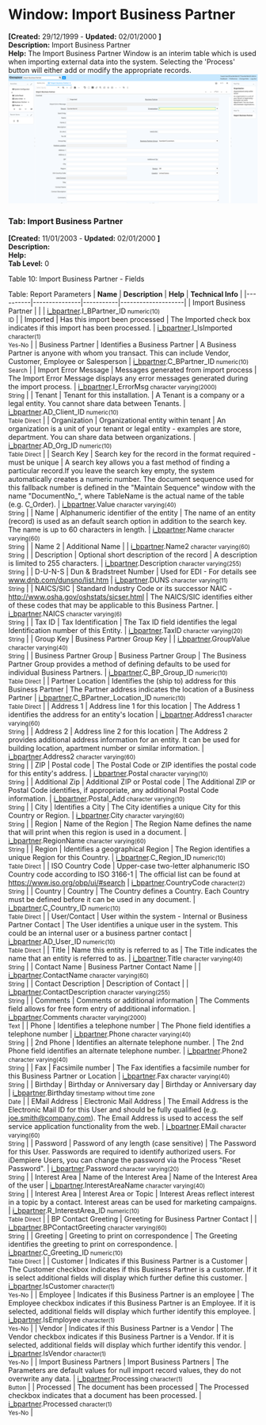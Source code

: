 # Window: Import Business Partner

**[Created:** 29/12/1999 - **Updated:** 02/01/2000 **]**  
**Description:** Import Business Partner  
**Help:** The Import Business Partner Window is an interim table which is used when importing external data into the system.  Selecting the &#x27;Process&#x27; button will either add or modify the appropriate records.  
![](/img/docs/manual/ImportBusinessPartner-Window_iDempiere_v12.0.0.png)

### Tab: Import Business Partner

**[Created:** 11/01/2003 - **Updated:** 02/01/2000 **]**   
**Description:**   
**Help:**   
**Tab Level:** 0

Table 10: Import Business Partner - Fields 

Table: Report Parameters
| **Name** | **Description** | **Help** | **Technical Info** |
|----------|---------------|-----------|--------------------|
| Import Business Partner |  |  | [i_bpartner](https://idempiere-schemaspy.muriloht.com/adempiere/tables/i_bpartner.html).I_BPartner_ID<small> numeric(10) <br/> ID</small> | 
| Imported | Has this import been processed | The Imported check box indicates if this import has been processed. | [i_bpartner](https://idempiere-schemaspy.muriloht.com/adempiere/tables/i_bpartner.html).I_IsImported<small> character(1) <br/> Yes-No</small> | 
| Business Partner | Identifies a Business Partner | A Business Partner is anyone with whom you transact.  This can include Vendor, Customer, Employee or Salesperson | [i_bpartner](https://idempiere-schemaspy.muriloht.com/adempiere/tables/i_bpartner.html).C_BPartner_ID<small> numeric(10) <br/> Search</small> | 
| Import Error Message | Messages generated from import process | The Import Error Message displays any error messages generated during the import process. | [i_bpartner](https://idempiere-schemaspy.muriloht.com/adempiere/tables/i_bpartner.html).I_ErrorMsg<small> character varying(2000) <br/> String</small> | 
| Tenant | Tenant for this installation. | A Tenant is a company or a legal entity. You cannot share data between Tenants. | [i_bpartner](https://idempiere-schemaspy.muriloht.com/adempiere/tables/i_bpartner.html).AD_Client_ID<small> numeric(10) <br/> Table Direct</small> | 
| Organization | Organizational entity within tenant | An organization is a unit of your tenant or legal entity - examples are store, department. You can share data between organizations. | [i_bpartner](https://idempiere-schemaspy.muriloht.com/adempiere/tables/i_bpartner.html).AD_Org_ID<small> numeric(10) <br/> Table Direct</small> | 
| Search Key | Search key for the record in the format required - must be unique | A search key allows you a fast method of finding a particular record.If you leave the search key empty, the system automatically creates a numeric number.  The document sequence used for this fallback number is defined in the &quot;Maintain Sequence&quot; window with the name &quot;DocumentNo_&quot;, where TableName is the actual name of the table (e.g. C_Order). | [i_bpartner](https://idempiere-schemaspy.muriloht.com/adempiere/tables/i_bpartner.html).Value<small> character varying(40) <br/> String</small> | 
| Name | Alphanumeric identifier of the entity | The name of an entity (record) is used as an default search option in addition to the search key. The name is up to 60 characters in length. | [i_bpartner](https://idempiere-schemaspy.muriloht.com/adempiere/tables/i_bpartner.html).Name<small> character varying(60) <br/> String</small> | 
| Name 2 | Additional Name |  | [i_bpartner](https://idempiere-schemaspy.muriloht.com/adempiere/tables/i_bpartner.html).Name2<small> character varying(60) <br/> String</small> | 
| Description | Optional short description of the record | A description is limited to 255 characters. | [i_bpartner](https://idempiere-schemaspy.muriloht.com/adempiere/tables/i_bpartner.html).Description<small> character varying(255) <br/> String</small> | 
| D-U-N-S | Dun &amp; Bradstreet Number | Used for EDI - For details see   www.dnb.com/dunsno/list.htm | [i_bpartner](https://idempiere-schemaspy.muriloht.com/adempiere/tables/i_bpartner.html).DUNS<small> character varying(11) <br/> String</small> | 
| NAICS/SIC | Standard Industry Code or its successor NAIC - http://www.osha.gov/oshstats/sicser.html | The NAICS/SIC identifies either of these codes that may be applicable to this Business Partner. | [i_bpartner](https://idempiere-schemaspy.muriloht.com/adempiere/tables/i_bpartner.html).NAICS<small> character varying(6) <br/> String</small> | 
| Tax ID | Tax Identification | The Tax ID field identifies the legal Identification number of this Entity. | [i_bpartner](https://idempiere-schemaspy.muriloht.com/adempiere/tables/i_bpartner.html).TaxID<small> character varying(20) <br/> String</small> | 
| Group Key | Business Partner Group Key |  | [i_bpartner](https://idempiere-schemaspy.muriloht.com/adempiere/tables/i_bpartner.html).GroupValue<small> character varying(40) <br/> String</small> | 
| Business Partner Group | Business Partner Group | The Business Partner Group provides a method of defining defaults to be used for individual Business Partners. | [i_bpartner](https://idempiere-schemaspy.muriloht.com/adempiere/tables/i_bpartner.html).C_BP_Group_ID<small> numeric(10) <br/> Table Direct</small> | 
| Partner Location | Identifies the (ship to) address for this Business Partner | The Partner address indicates the location of a Business Partner | [i_bpartner](https://idempiere-schemaspy.muriloht.com/adempiere/tables/i_bpartner.html).C_BPartner_Location_ID<small> numeric(10) <br/> Table Direct</small> | 
| Address 1 | Address line 1 for this location | The Address 1 identifies the address for an entity&#x27;s location | [i_bpartner](https://idempiere-schemaspy.muriloht.com/adempiere/tables/i_bpartner.html).Address1<small> character varying(60) <br/> String</small> | 
| Address 2 | Address line 2 for this location | The Address 2 provides additional address information for an entity.  It can be used for building location, apartment number or similar information. | [i_bpartner](https://idempiere-schemaspy.muriloht.com/adempiere/tables/i_bpartner.html).Address2<small> character varying(60) <br/> String</small> | 
| ZIP | Postal code | The Postal Code or ZIP identifies the postal code for this entity&#x27;s address. | [i_bpartner](https://idempiere-schemaspy.muriloht.com/adempiere/tables/i_bpartner.html).Postal<small> character varying(10) <br/> String</small> | 
| Additional Zip | Additional ZIP or Postal code | The Additional ZIP or Postal Code identifies, if appropriate, any additional Postal Code information. | [i_bpartner](https://idempiere-schemaspy.muriloht.com/adempiere/tables/i_bpartner.html).Postal_Add<small> character varying(10) <br/> String</small> | 
| City | Identifies a City | The City identifies a unique City for this Country or Region. | [i_bpartner](https://idempiere-schemaspy.muriloht.com/adempiere/tables/i_bpartner.html).City<small> character varying(60) <br/> String</small> | 
| Region | Name of the Region | The Region Name defines the name that will print when this region is used in a document. | [i_bpartner](https://idempiere-schemaspy.muriloht.com/adempiere/tables/i_bpartner.html).RegionName<small> character varying(60) <br/> String</small> | 
| Region | Identifies a geographical Region | The Region identifies a unique Region for this Country. | [i_bpartner](https://idempiere-schemaspy.muriloht.com/adempiere/tables/i_bpartner.html).C_Region_ID<small> numeric(10) <br/> Table Direct</small> | 
| ISO Country Code | Upper-case two-letter alphanumeric ISO Country code according to ISO 3166-1 | The official list can be found at https://www.iso.org/obp/ui/#search | [i_bpartner](https://idempiere-schemaspy.muriloht.com/adempiere/tables/i_bpartner.html).CountryCode<small> character(2) <br/> String</small> | 
| Country | Country | The Country defines a Country.  Each Country must be defined before it can be used in any document. | [i_bpartner](https://idempiere-schemaspy.muriloht.com/adempiere/tables/i_bpartner.html).C_Country_ID<small> numeric(10) <br/> Table Direct</small> | 
| User/Contact | User within the system - Internal or Business Partner Contact | The User identifies a unique user in the system. This could be an internal user or a business partner contact | [i_bpartner](https://idempiere-schemaspy.muriloht.com/adempiere/tables/i_bpartner.html).AD_User_ID<small> numeric(10) <br/> Table Direct</small> | 
| Title | Name this entity is referred to as | The Title indicates the name that an entity is referred to as. | [i_bpartner](https://idempiere-schemaspy.muriloht.com/adempiere/tables/i_bpartner.html).Title<small> character varying(40) <br/> String</small> | 
| Contact Name | Business Partner Contact Name |  | [i_bpartner](https://idempiere-schemaspy.muriloht.com/adempiere/tables/i_bpartner.html).ContactName<small> character varying(60) <br/> String</small> | 
| Contact Description | Description of Contact |  | [i_bpartner](https://idempiere-schemaspy.muriloht.com/adempiere/tables/i_bpartner.html).ContactDescription<small> character varying(255) <br/> String</small> | 
| Comments | Comments or additional information | The Comments field allows for free form entry of additional information. | [i_bpartner](https://idempiere-schemaspy.muriloht.com/adempiere/tables/i_bpartner.html).Comments<small> character varying(2000) <br/> Text</small> | 
| Phone | Identifies a telephone number | The Phone field identifies a telephone number | [i_bpartner](https://idempiere-schemaspy.muriloht.com/adempiere/tables/i_bpartner.html).Phone<small> character varying(40) <br/> String</small> | 
| 2nd Phone | Identifies an alternate telephone number. | The 2nd Phone field identifies an alternate telephone number. | [i_bpartner](https://idempiere-schemaspy.muriloht.com/adempiere/tables/i_bpartner.html).Phone2<small> character varying(40) <br/> String</small> | 
| Fax | Facsimile number | The Fax identifies a facsimile number for this Business Partner or  Location | [i_bpartner](https://idempiere-schemaspy.muriloht.com/adempiere/tables/i_bpartner.html).Fax<small> character varying(40) <br/> String</small> | 
| Birthday | Birthday or Anniversary day | Birthday or Anniversary day | [i_bpartner](https://idempiere-schemaspy.muriloht.com/adempiere/tables/i_bpartner.html).Birthday<small> timestamp without time zone <br/> Date</small> | 
| EMail Address | Electronic Mail Address | The Email Address is the Electronic Mail ID for this User and should be fully qualified (e.g. joe.smith@company.com). The Email Address is used to access the self service application functionality from the web. | [i_bpartner](https://idempiere-schemaspy.muriloht.com/adempiere/tables/i_bpartner.html).EMail<small> character varying(60) <br/> String</small> | 
| Password | Password of any length (case sensitive) | The Password for this User.  Passwords are required to identify authorized users.  For iDempiere Users, you can change the password via the Process &quot;Reset Password&quot;. | [i_bpartner](https://idempiere-schemaspy.muriloht.com/adempiere/tables/i_bpartner.html).Password<small> character varying(20) <br/> String</small> | 
| Interest Area | Name of the Interest Area | Name of the Interest Area of the user | [i_bpartner](https://idempiere-schemaspy.muriloht.com/adempiere/tables/i_bpartner.html).InterestAreaName<small> character varying(40) <br/> String</small> | 
| Interest Area | Interest Area or Topic | Interest Areas reflect interest in a topic by a contact. Interest areas can be used for marketing campaigns. | [i_bpartner](https://idempiere-schemaspy.muriloht.com/adempiere/tables/i_bpartner.html).R_InterestArea_ID<small> numeric(10) <br/> Table Direct</small> | 
| BP Contact Greeting | Greeting for Business Partner Contact |  | [i_bpartner](https://idempiere-schemaspy.muriloht.com/adempiere/tables/i_bpartner.html).BPContactGreeting<small> character varying(60) <br/> String</small> | 
| Greeting | Greeting to print on correspondence | The Greeting identifies the greeting to print on correspondence. | [i_bpartner](https://idempiere-schemaspy.muriloht.com/adempiere/tables/i_bpartner.html).C_Greeting_ID<small> numeric(10) <br/> Table Direct</small> | 
| Customer | Indicates if this Business Partner is a Customer | The Customer checkbox indicates if this Business Partner is a customer.  If it is select additional fields will display which further define this customer. | [i_bpartner](https://idempiere-schemaspy.muriloht.com/adempiere/tables/i_bpartner.html).IsCustomer<small> character(1) <br/> Yes-No</small> | 
| Employee | Indicates if  this Business Partner is an employee | The Employee checkbox indicates if this Business Partner is an Employee.  If it is selected, additional fields will display which further identify this employee. | [i_bpartner](https://idempiere-schemaspy.muriloht.com/adempiere/tables/i_bpartner.html).IsEmployee<small> character(1) <br/> Yes-No</small> | 
| Vendor | Indicates if this Business Partner is a Vendor | The Vendor checkbox indicates if this Business Partner is a Vendor.  If it is selected, additional fields will display which further identify this vendor. | [i_bpartner](https://idempiere-schemaspy.muriloht.com/adempiere/tables/i_bpartner.html).IsVendor<small> character(1) <br/> Yes-No</small> | 
| Import Business Partners | Import Business Partners | The Parameters are default values for null import record values, they do not overwrite any data. | [i_bpartner](https://idempiere-schemaspy.muriloht.com/adempiere/tables/i_bpartner.html).Processing<small> character(1) <br/> Button</small> | 
| Processed | The document has been processed | The Processed checkbox indicates that a document has been processed. | [i_bpartner](https://idempiere-schemaspy.muriloht.com/adempiere/tables/i_bpartner.html).Processed<small> character(1) <br/> Yes-No</small> | 



